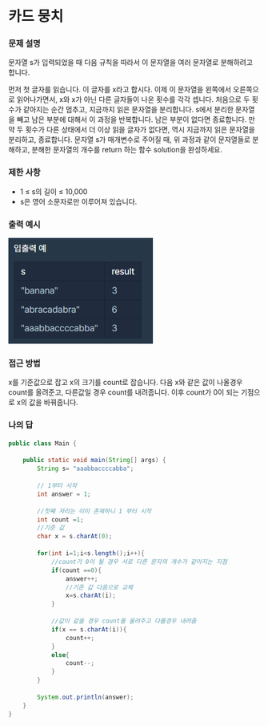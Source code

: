 # 카드 뭉치

### 문제 설명
문자열 s가 입력되었을 때 다음 규칙을 따라서 이 문자열을 여러 문자열로 분해하려고 합니다.

먼저 첫 글자를 읽습니다. 이 글자를 x라고 합시다.
이제 이 문자열을 왼쪽에서 오른쪽으로 읽어나가면서, x와 x가 아닌 다른 글자들이 나온 횟수를 각각 셉니다. 처음으로 두 횟수가 같아지는 순간 멈추고, 지금까지 읽은 문자열을 분리합니다.
s에서 분리한 문자열을 빼고 남은 부분에 대해서 이 과정을 반복합니다. 남은 부분이 없다면 종료합니다.
만약 두 횟수가 다른 상태에서 더 이상 읽을 글자가 없다면, 역시 지금까지 읽은 문자열을 분리하고, 종료합니다.
문자열 s가 매개변수로 주어질 때, 위 과정과 같이 문자열들로 분해하고, 분해한 문자열의 개수를 return 하는 함수 solution을 완성하세요.

### 제한 사항
- 1 ≤ s의 길이 ≤ 10,000
- s은 영어 소문자로만 이루어져 있습니다.


### 출력 예시
![문제](https://raw.githubusercontent.com/Jeong-GeunYeong/TIL/master/image/codingTest/Programmers/level_1/divide_char.png "문제")



### 접근 방법
x를 기준값으로 잡고 x의 크기를 count로 잡습니다.
다음 x와 같은 값이 나올경우 count를 올려준고, 다른값일 경우 count를 내려줍니다.
이후 count가 0이 되는 기점으로 x의 값을 바꿔줍니다.


### 나의 답
```java
public class Main {

    public static void main(String[] args) {
        String s= "aaabbaccccabba";

        // 1부터 시작
        int answer = 1;

        //첫째 자리는 이미 존재하니 1 부터 시작
        int count =1;
        //기준 값
        char x = s.charAt(0);

        for(int i=1;i<s.length();i++){
            //count가 0이 될 경우 서로 다른 문자의 개수가 같아지는 지점
            if(count ==0){
                answer++;
                //기준 값 다음으로 교체
                x=s.charAt(i);
            }

            //값이 같을 경우 count를 올려주고 다를경우 내려줌
            if(x == s.charAt(i)){
                count++;
            }
            else{
                count--;
            }
        }

        System.out.println(answer);
    }
}


```


